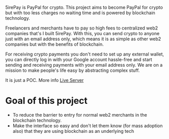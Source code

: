 5irePay is PayPal for crypto. This project aims to become PayPal for crypto but with too less charges no waiting time and is powered by blockchain technology.

Freelancers and merchants have to pay so high fees to centralized web2 companies that's I built 5irePay. With this, you can send crypto to anyone just with an email address only, which means it is as simple as other web2 companies but with the benefits of blockchain.

For receiving crypto payments you don't need to set up any external wallet, you can directly log in with your Google account hassle-free and start sending and receiving payments with your email address only. We are on a mission to make people's life easy by abstracting complex stuff.

It is just a POC. More info [Live Server](https://easy-pe.vercel.app/)

# Goal of this project

- To reduce the barrier to entry for normal web2 merchants in the blockchain technology.
- Make the interface so easy and don't let them know (for mass adoption also) that they are using blockchain as an underlying tech
